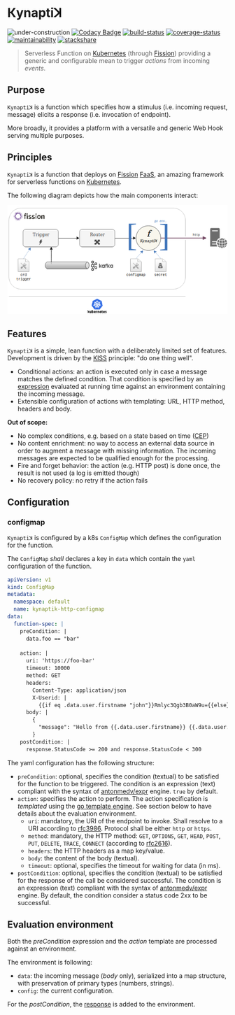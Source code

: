 Кynaptiꓘ
========

![under-construction](https://img.shields.io/badge/%F0%9F%9A%A7-under%20construction-important)
[![Codacy Badge](https://api.codacy.com/project/badge/Grade/ef38ed828c4c494f83e63cb3f65d0e30)](https://app.codacy.com/app/ccamel/kynaptik?utm_source=github.com&utm_medium=referral&utm_content=ccamel/kynaptik&utm_campaign=Badge_Grade_Dashboard)
[![build-status](https://circleci.com/gh/ccamel/kynaptik/tree/master.svg?style=shield)](https://circleci.com/gh/ccamel/kynaptik/tree/master)
[![coverage-status](https://coveralls.io/repos/github/ccamel/kynaptik/badge.svg?branch=master&kill_cache=1)](https://coveralls.io/github/ccamel/kynaptik?branch=master)
[![maintainability](https://api.codeclimate.com/v1/badges/bb38e3df1b0591b4d1ef/maintainability)](https://codeclimate.com/github/ccamel/kynaptik/maintainability)
[![stackshare](http://img.shields.io/badge/tech-stack-0690fa.svg?style=flat)](https://stackshare.io/ccamel/kynaptik)

> Serverless Function on [Kubernetes] (through [Fission](https://fission.io/)) providing a generic and configurable mean to trigger _actions_ from incoming _events_.

## Purpose

`Kynaptiꓘ` is a function which specifies how a stimulus (i.e. incoming request, message) elicits a response (i.e. invocation of endpoint).

More broadly, it provides a platform with a versatile and generic Web Hook serving multiple purposes.

## Principles

`Kynaptiꓘ` is a function that deploys on [Fission] [FaaS](https://en.wikipedia.org/wiki/Function_as_a_service), an amazing framework for serverless functions on [Kubernetes].

The following diagram depicts how the main components interact:

![overview](doc/kynaptik-overview.png)

## Features

`Kynaptiꓘ` is a simple, lean function with a deliberately limited set of features. Development is driven by the [KISS](https://en.wikipedia.org/wiki/KISS_principle) principle:
"do one thing well".

- Conditional actions: an action is executed only in case a message matches the defined condition. That condition is specified by an [expression](https://github.com/antonmedv/expr) evaluated
at running time against an environment containing the incoming message.
- Extensible configuration of actions with templating: URL, HTTP method, headers and body.

__Out of scope:__

- No complex conditions, e.g. based on a state based on time ([CEP](https://en.wikipedia.org/wiki/Complex_event_processing))
- No content enrichment: no way to access an external data source in order to augment a message with missing information.
The incoming messages are expected to be qualified enough for the processing.
- Fire and forget behavior: the action (e.g. HTTP post) is done once, the result is not used (a log is emitted though)
- No recovery policy: no retry if the action fails

## Configuration

### configmap

`Kynaptiꓘ` is configured by a k8s `ConfigMap` which defines the configuration for the function.

The `ConfigMap` _shall_ declares a key in `data` which contain the `yaml` configuration of the function.

```yaml
apiVersion: v1
kind: ConfigMap
metadata:
  namespace: default
  name: kynaptik-http-configmap
data:
  function-spec: |
    preCondition: |
      data.foo == "bar"

    action: |
      uri: 'https://foo-bar'      
      timeout: 10000
      method: GET
      headers:
        Content-Type: application/json
        X-Userid: |
          {{if eq .data.user.firstname "john"}}Rmlyc3Qgb3B0aW9u={{else}}U2Vjb25kIG9wdGlvbg=={{end}}
      body: |
        {
          "message": "Hello from {{.data.user.firstname}} {{.data.user.lastname}}"
        }
    postCondition: |
      response.StatusCode >= 200 and response.StatusCode < 300
```

The yaml configuration has the following structure:

- `preCondition`: optional, specifies the condition (textual) to be satisfied for the function to be triggered. The condition is an expression 
(text) compliant with the syntax of [antonmedv/expr](https://github.com/antonmedv/expr/blob/master/docs/Language-Definition.md) engine. `true` by default.
- `action`: specifies the action to perform. The action specification is _templated_ using the [go template engine](https://golang.org/pkg/text/template/).
See section below to have details about the evaluation environment.
  - `uri`: mandatory, the URI of the endpoint to invoke. Shall resolve to a URI according to [rfc3986](https://www.ietf.org/rfc/rfc3986.txt).
  Protocol shall be either `http` or `https`.
  - `method`: mandatory, the HTTP method: `GET`, `OPTIONS`, `GET`, `HEAD`, `POST`, `PUT`, `DELETE`, `TRACE`, `CONNECT` (according to [rfc2616](https://www.ietf.org/rfc/rfc2616.txt)).
  - `headers`: the HTTP headers as a map key/value.
  - `body`: the content of the body (textual).
  - `timeout`: optional, specifies the timeout for waiting for data (in ms).
- `postCondition`: optional, specifies the condition (textual) to be satisfied for the response of the call be considered successful.
The condition is an expression (text) compliant with the syntax of [antonmedv/expr](https://github.com/antonmedv/expr/blob/master/docs/Language-Definition.md) engine.
By default, the condition consider a status code 2xx to be successful.

## Evaluation environment

Both the _preCondition_ expression and the _action_ template are processed against an environment.

The environment is following:

- `data`: the incoming message (_body_ only), serialized into a map structure, with preservation of primary types (numbers, strings).
- `config`: the current configuration.

For the _postCondition_, the [response](https://golang.org/pkg/net/http/#Response) is added to the environment. 

[Kubernetes]: https://kubernetes.io/
[Fission]: https://fission.io/
[Kafka]: https://kafka.apache.org/
